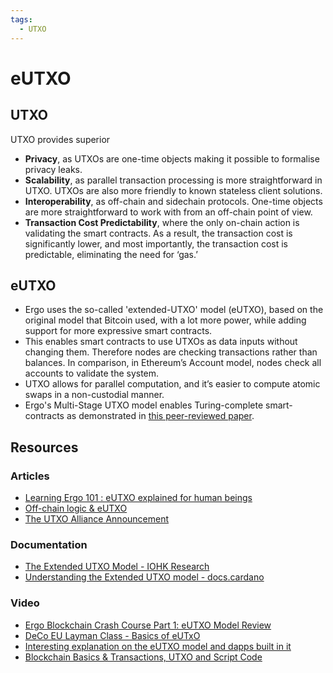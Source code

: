```yaml
---
tags:
  - UTXO
---
```


# eUTXO 

## UTXO

UTXO provides superior 

- **Privacy**, as UTXOs are one-time objects making it possible to formalise privacy leaks.
- **Scalability**, as parallel transaction processing is more straightforward in UTXO. UTXOs are also more friendly to known stateless client solutions.
- **Interoperability**, as off-chain and sidechain protocols. One-time objects are more straightforward to work with from an off-chain point of view.
- **Transaction Cost Predictability**, where the only on-chain action is validating the smart contracts. As a result, the transaction cost is significantly lower, and most importantly, the transaction cost is predictable, eliminating the need for ‘gas.’

## eUTXO

- Ergo uses the so-called 'extended-UTXO' model (eUTXO), based on the original model that Bitcoin used, with a lot more power, while adding support for more expressive smart contracts. 
- This enables smart contracts to use UTXOs as data inputs without changing them. Therefore nodes are checking transactions rather than balances. In comparison, in Ethereum’s Account model, nodes check all accounts to validate the system.
- UTXO allows for parallel computation, and it’s easier to compute atomic swaps in a non-custodial manner. 
- Ergo's Multi-Stage UTXO model enables Turing-complete smart-contracts as demonstrated in [this peer-reviewed paper](https://fc18.ifca.ai/bitcoin/papers/bitcoin18-final18.pdf). 

## Resources

### Articles

- [Learning Ergo 101 : eUTXO explained for human beings](https://dav009.medium.com/learning-ergo-101-blockchain-paradigm-eutxo-c90b0274cf5e) 
- [Off-chain logic & eUTXO](https://ergoplatform.org/en/blog/2021-10-04-off-chain-logic-and-eutxo/)
- [The UTXO Alliance Announcement](https://ergoplatform.org/en/blog/2021-09-26-the-utxo-alliance/)

### Documentation

- [The Extended UTXO Model - IOHK Research](https://iohk.io/en/research/library/papers/the-extended-utxo-model/)
- [Understanding the Extended UTXO model - docs.cardano](https://docs.cardano.org/plutus/eutxo-explainer)


### Video

- [Ergo Blockchain Crash Course Part 1: eUTXO Model Review](https://www.youtube.com/watch?v=gGRAjK-VwJs&list=PL8-KVrs6vXLTVXGwmYXjOBRx3VymB4Vm2&index=1)
- [DeCo EU Layman Class - Basics of eUTxO](https://www.youtube.com/watch?v=SAWeW6wajEw)
- [Interesting explanation on the eUTXO model and dapps built in it](https://youtu.be/Yt4Sg6rs80Q)
- [Blockchain Basics & Transactions, UTXO and Script Code](https://www.youtube.com/watch?v=zGDTt9Q3vyM)
